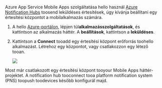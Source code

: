 Azure App Service Mobile Apps szolgáltatása hello használ [Azure Notification Hubs] toosend leküldéses értesítések, úgy kívánja beállítani egy értesítési központot a mobilalkalmazás számára.

1. A hello [Azure-portálon], lépjen túl**alkalmazásszolgáltatások**, és kattintson az alkalmazás háttér. A **beállítások**, kattintson a **leküldéses**.
2. Kattintson a **Connect** tooadd egy értesítési központ erőforrás toohello alkalmazást. Létrehoz egy központot, vagy csatlakozzon egy létező tooan.

    ![](./media/app-service-mobile-create-notification-hub/configure-hub-flow.png)

Most már csatlakozott egy értesítési központ tooyour Mobile Apps háttér-projektet. A notification hub tooconnect tooa platform notification system (PNS) toopush toodevices később konfigurál majd.

[Azure-portálon]: https://portal.azure.com/
[Azure Notification Hubs]: https://azure.microsoft.com/en-us/documentation/articles/notification-hubs-push-notification-overview/
